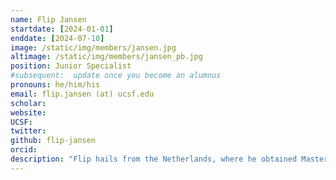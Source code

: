 ```yaml
---
name: Flip Jansen
startdate: [2024-01-01]
enddate: [2024-07-10]
image: /static/img/members/jansen.jpg
altimage: /static/img/members/jansen_pb.jpg
position: Junior Specialist
#subsequent:  update once you become an alumnus
pronouns: he/him/his
email: flip.jansen (at) ucsf.edu
scholar:
website:
UCSF:
twitter:
github: flip-jansen
orcid:
description: "Flip hails from the Netherlands, where he obtained Master's degrees in Nanobiology from TU Delft and the Erasmus Medical Center, and in Econometrics from Erasmus University Rotterdam. His Nanobiology undergraduate thesis focused on structural and functional assays of membrane proteins, and for his Master's, he developed a cryo-EM processing pipeline for studying gas vesicles. In the Fraser lab, Flip will further his interest in structural biology by focusing on projects that involve electron microscopy processing and protein structure modeling. Outside of the lab, Flip enjoys running, exploring the city or nature, and watching movies."
---
```

